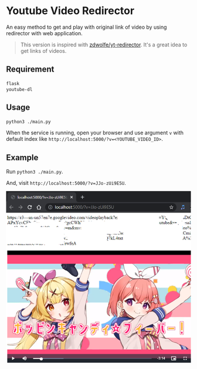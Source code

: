 # Youtube Video Redirector

An easy method to get and play with original link of video by using redirector with web application.

> This version is inspired with [zdwolfe/yt-redirector](https://github.com/zdwolfe/yt-redirector). It's a great idea to get links of videos.


## Requirement

```
flask
youtube-dl
```

## Usage

```bash
python3 ./main.py
```

When the service is running, open your browser and use argument `v` with default index like `http://localhost:5000/?v=<YOUTUBE_VIDEO_ID>`.


## Example

Run `python3 ./main.py`.

And, visit `http://localhost:5000/?v=JJo-zUi9E5U`.

![example](./docs/example.png)

